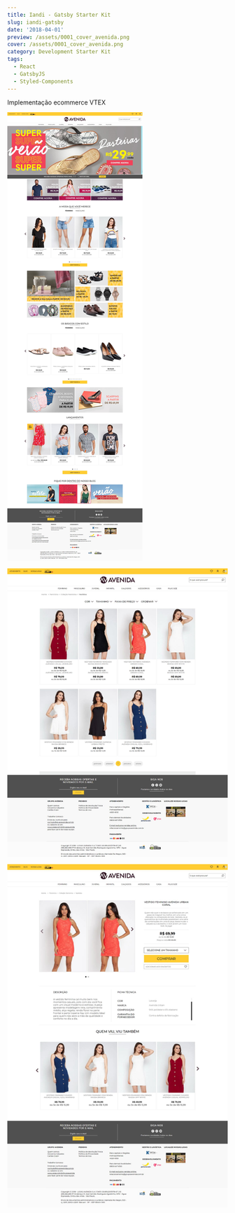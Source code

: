 ```yaml
---
title: Iandi - Gatsby Starter Kit
slug: iandi-gatsby
date: '2018-04-01'
preview: /assets/0001_cover_avenida.png
cover: /assets/0001_cover_avenida.png
category: Development Starter Kit
tags:
  - React
  - GatsbyJS
  - Styled-Components
---
```

Implementação ecommerce VTEX

![](/assets/grupoavenida_01.jpg)

![](/assets/grupoavenida_02.jpg)

![](/assets/grupoavenida_03.jpg)
